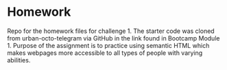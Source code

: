 # Homework
Repo for the homework files for challenge 1. The starter code was cloned from urban-octo-telegram via GitHub in the link found in Bootcamp Module 1.
Purpose of the assignment is to practice using semantic HTML which makes webpages more accessible to all types of people with varying abilities.

